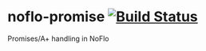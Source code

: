 # noflo-promise [![Build Status](https://secure.travis-ci.org/kenhkan/_promise.png?branch=master)](http://travis-ci.org/kenhkan/_promise)

Promises/A+ handling in NoFlo
